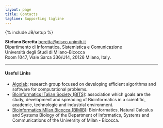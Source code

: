 ```yaml
---
layout: page
title: Contacts
tagline: Supporting tagline
---
```

{% include JB/setup %}

**Stefano Beretta** <beretta@disco.unimib.it>  
Dipartimento di Informatica, Sistemistica e Comunicazione  
Università degli Studi di Milano-Bicocca  
Room 1047, Viale Sarca 336/U14, 20126 Milano, Italy.

---

#### Useful Links ####

* [Algolab](http://algolab.eu/): research group focused on developing efficient algorithms and software for computational problems.
* [BIoinformatics ITalian Society (BITS)](http://bioinformatics.it/): association which goals are the study, development and spreading of Bioinformatics in a scientific, academic, technologic and industrial environment.
* [BIoinformatics MIlan Bicocca (BIMIB)](http://bimib.disco.unimib.it): Bioinformatics, Natural Calculus and Systems Biology of the Department of Informatics, Systems and Communications of the University of Milan - Bicocca.
